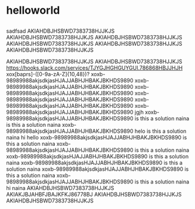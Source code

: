 # helloworld
##
sadfsad
AKIAHDBJHSBWD7383738HJJKJS
AKIAHDBJHSBWD7383738HJJKJS
AKIAHDBJHSBWD7383738HJJKJS
AKIAHDBJHSBWD7383738HJJKJS
AKIAHDBJHSBWD7383738HJJKJS
AKIAHDBJHSBWD7383738HJJKJS

AKIAHDBJHSBWD7383738HJJKJS
AKIAHDBJHSBWD7383738HJJKJS
https://hooks.slack.com/services/TJYGJHGHGUYGUI.786868HBJJHJH
xox[baprs]-([0-9a-zA-Z]{10,48})?
xoxb-98989988akjsdkjasHJAJJABHJHBAKJBKHDS9890
xoxb-98989988akjsdkjasHJAJJABHJHBAKJBKHDS9890
xoxb-98989988akjsdkjasHJAJJABHJHBAKJBKHDS9890
xoxb-98989988akjsdkjasHJAJJABHJHBAKJBKHDS9890
xoxb-98989988akjsdkjasHJAJJABHJHBAKJBKHDS9890
xoxb-98989988akjsdkjasHJAJJABHJHBAKJBKHDS9890
jgjh
xoxb-98989988akjsdkjasHJAJJABHJHBAKJBKHDS9890
is this a solution naina
is this a solution naina
xoxb-98989988akjsdkjasHJAJJABHJHBAKJBKHDS9890
helo
is this a solution naina
hi
hello
xoxb-98989988akjsdkjasHJAJJABHJHBAKJBKHDS9890
is this a solution naina
xoxb-98989988akjsdkjasHJAJJABHJHBAKJBKHDS9890
is this a solution naina
xoxb-98989988akjsdkjasHJAJJABHJHBAKJBKHDS9890
is this a solution naina
xoxb-98989988akjsdkjasHJAJJABHJHBAKJBKHDS9890
is this a solution naina
xoxb-98989988akjsdkjasHJAJJABHJHBAKJBKHDS9890
is this a solution naina
xoxb-98989988akjsdkjasHJAJJABHJHBAKJBKHDS9890
is this a solution naina
hi naina
AKIAHDBJHSBWD7383738HJJKJS
AKIAKJBJAHBFJBAJKFKJ86778BJ
AKIAHDBJHSBWD7383738HJJKJS
AKIAHDBJHSBWD7383738HJJKJS
